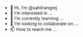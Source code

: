 - 👋 Hi, I’m @sahilrangrej
- 👀 I’m interested in ...
- 🌱 I’m currently learning ...
- 💞️ I’m looking to collaborate on ...
- 📫 How to reach me ...

<!---
sahilrangrej/sahilrangrej is a ✨ special ✨ repository because its `README.md` (this file) appears on your GitHub profile.
You can click the Preview link to take a look at your changes.
--->
